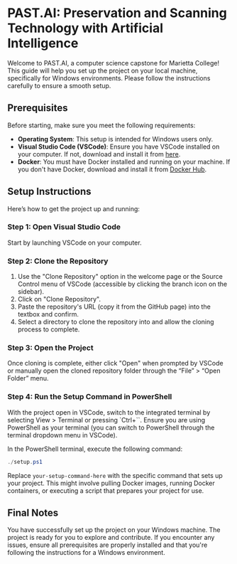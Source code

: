 # PAST.AI: Preservation and Scanning Technology with Artificial Intelligence

Welcome to PAST.AI, a computer science capstone for Marietta College! This guide will help you set up the project on your local machine, specifically for Windows environments. Please follow the instructions carefully to ensure a smooth setup.

## Prerequisites

Before starting, make sure you meet the following requirements:

- **Operating System**: This setup is intended for Windows users only.
- **Visual Studio Code (VSCode)**: Ensure you have VSCode installed on your computer. If not, download and install it from [here](https://code.visualstudio.com/).
- **Docker**: You must have Docker installed and running on your machine. If you don't have Docker, download and install it from [Docker Hub](https://hub.docker.com/editions/community/docker-ce-desktop-windows).

## Setup Instructions

Here’s how to get the project up and running:

### Step 1: Open Visual Studio Code

Start by launching VSCode on your computer.

### Step 2: Clone the Repository

1. Use the "Clone Repository" option in the welcome page or the Source Control menu of VSCode (accessible by clicking the branch icon on the sidebar).
2. Click on "Clone Repository".
3. Paste the repository's URL (copy it from the GitHub page) into the textbox and confirm.
4. Select a directory to clone the repository into and allow the cloning process to complete.

### Step 3: Open the Project

Once cloning is complete, either click "Open" when prompted by VSCode or manually open the cloned repository folder through the “File” > “Open Folder” menu.

### Step 4: Run the Setup Command in PowerShell

With the project open in VSCode, switch to the integrated terminal by selecting View > Terminal or pressing `Ctrl+``. Ensure you are using PowerShell as your terminal (you can switch to PowerShell through the terminal dropdown menu in VSCode).

In the PowerShell terminal, execute the following command:

```powershell
./setup.ps1
```

Replace `your-setup-command-here` with the specific command that sets up your project. This might involve pulling Docker images, running Docker containers, or executing a script that prepares your project for use.

## Final Notes

You have successfully set up the project on your Windows machine. The project is ready for you to explore and contribute. If you encounter any issues, ensure all prerequisites are properly installed and that you're following the instructions for a Windows environment.
